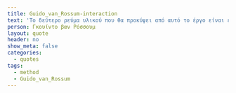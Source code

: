 ```yaml
---
title: Guido_van_Rossum-interaction
text: 'Το δεύτερο ρεύμα υλικού που θα προκύψει από αυτό το έργο είναι ένα περιβάλλον προγραμματισμού και ένα σύνολο εργαλείων προγραμματισμού, όπου θέλουμε πραγματικά να επικεντρωθεί και πάλι στις ανάγκες του αρχάριου. Αυτό το περιβάλλον θα πρέπει να είναι εξαιρετικά φιλικό προς το χρήστη.'
person: Γκουίντο βαν Ρόσσουμ
layout: quote
header: no
show_meta: false
categories:
  - quotes
tags:
  - method
  - Guido_van_Rossum
---
```

